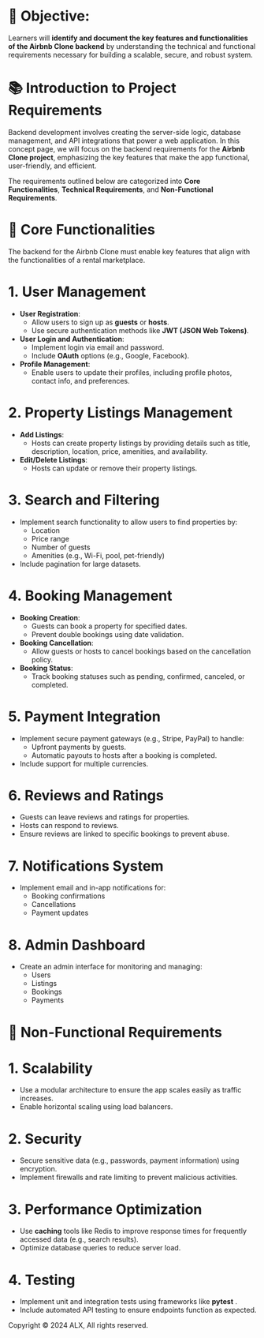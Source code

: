 # **🎯 Objective:**

Learners will **identify and document the key features and functionalities of the Airbnb Clone backend** by understanding the technical and functional requirements necessary for building a scalable, secure, and robust system.

# **📚 Introduction to Project Requirements**

Backend development involves creating the server-side logic, database management, and API integrations that power a web application. In this concept page, we will focus on the backend requirements for the **Airbnb Clone project**, emphasizing the key features that make the app functional, user-friendly, and efficient.

The requirements outlined below are categorized into **Core Functionalities**, **Technical Requirements**, and **Non-Functional Requirements**.

# **🔑 Core Functionalities**

The backend for the Airbnb Clone must enable key features that align with the functionalities of a rental marketplace.

# **1. User Management**

- **User Registration**:
    - Allow users to sign up as **guests** or **hosts**.
    - Use secure authentication methods like **JWT (JSON Web Tokens)**.
- **User Login and Authentication**:
    - Implement login via email and password.
    - Include **OAuth** options (e.g., Google, Facebook).
- **Profile Management**:
    - Enable users to update their profiles, including profile photos, contact info, and preferences.

# **2. Property Listings Management**

- **Add Listings**:
    - Hosts can create property listings by providing details such as title, description, location, price, amenities, and availability.
- **Edit/Delete Listings**:
    - Hosts can update or remove their property listings.

# **3. Search and Filtering**

- Implement search functionality to allow users to find properties by:
    - Location
    - Price range
    - Number of guests
    - Amenities (e.g., Wi-Fi, pool, pet-friendly)
- Include pagination for large datasets.

# **4. Booking Management**

- **Booking Creation**:
    - Guests can book a property for specified dates.
    - Prevent double bookings using date validation.
- **Booking Cancellation**:
    - Allow guests or hosts to cancel bookings based on the cancellation policy.
- **Booking Status**:
    - Track booking statuses such as pending, confirmed, canceled, or completed.

# **5. Payment Integration**

- Implement secure payment gateways (e.g., Stripe, PayPal) to handle:
    - Upfront payments by guests.
    - Automatic payouts to hosts after a booking is completed.
- Include support for multiple currencies.

# **6. Reviews and Ratings**

- Guests can leave reviews and ratings for properties.
- Hosts can respond to reviews.
- Ensure reviews are linked to specific bookings to prevent abuse.

# **7. Notifications System**

- Implement email and in-app notifications for:
    - Booking confirmations
    - Cancellations
    - Payment updates

# **8. Admin Dashboard**

- Create an admin interface for monitoring and managing:
    - Users
    - Listings
    - Bookings
    - Payments


# **🚀 Non-Functional Requirements**

# **1. Scalability**

- Use a modular architecture to ensure the app scales easily as traffic increases.
- Enable horizontal scaling using load balancers.

# **2. Security**

- Secure sensitive data (e.g., passwords, payment information) using encryption.
- Implement firewalls and rate limiting to prevent malicious activities.

# **3. Performance Optimization**

- Use **caching** tools like Redis to improve response times for frequently accessed data (e.g., search results).
- Optimize database queries to reduce server load.

# **4. Testing**

- Implement unit and integration tests using frameworks like **pytest** .
- Include automated API testing to ensure endpoints function as expected.

Copyright © 2024 ALX, All rights reserved.
